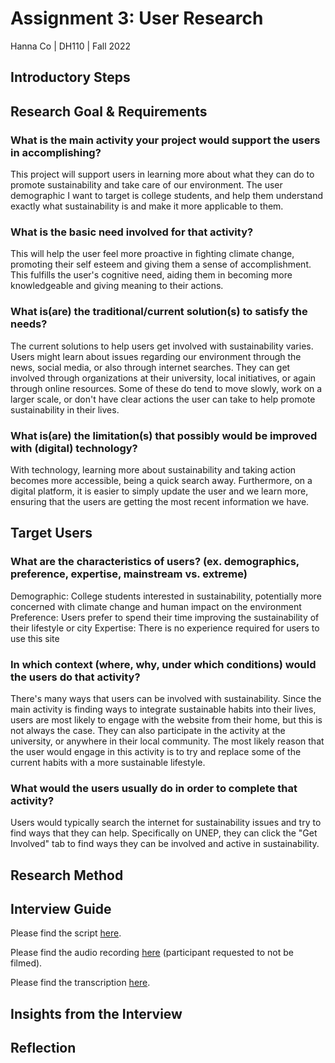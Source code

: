 # Assignment 3: User Research
Hanna Co | DH110 | Fall 2022

## Introductory Steps 

## Research Goal & Requirements

### What is the main activity your project would support the users in accomplishing?
This project will support users in learning more about what they can do to promote sustainability and take care of our environment. The user demographic I want to target is college students, and help them understand exactly what sustainability is and make it more applicable to them.
  
### What is the basic need involved for that activity? 
This will help the user feel more proactive in fighting climate change, promoting their self esteem and giving them a sense of accomplishment. This fulfills the user's cognitive need, aiding them in becoming more knowledgeable and giving meaning to their actions.
  
### What is(are) the traditional/current solution(s) to satisfy the needs?
The current solutions to help users get involved with sustainability varies. Users might learn about issues regarding our environment through the news, social media, or also through internet searches. They can get involved through organizations at their university, local initiatives, or again through online resources. Some of these do tend to move slowly, work on a larger scale, or don't have clear actions the user can take to help promote sustainability in their lives.

### What is(are) the limitation(s) that possibly would be improved with (digital) technology?
With technology, learning more about sustainability and taking action becomes more accessible, being a quick search away. Furthermore, on a digital platform, it is easier to simply update the user and we learn more, ensuring that the users are getting the most recent information we have.

## Target Users

### What are the characteristics of users? (ex. demographics, preference, expertise, mainstream vs. extreme) 
Demographic: College students interested in sustainability, potentially more concerned with climate change and human impact on the environment
Preference: Users prefer to spend their time improving the sustainability of their lifestyle or city
Expertise: There is no experience required for users to use this site

### In which context (where, why, under which conditions) would the users do that activity? 
There's many ways that users can be involved with sustainability. Since the main activity is finding ways to integrate sustainable habits into their lives, users are most likely to engage with the website from their home, but this is not always the case. They can also participate in the activity at the university, or anywhere in their local community. The most likely reason that the user would engage in this activity is to try and replace some of the current habits with a more sustainable lifestyle.

### What would the users usually do in order to complete that activity?
Users would typically search the internet for sustainability issues and try to find ways that they can help. Specifically on UNEP, they can click the "Get Involved" tab to find ways they can be involved and active in sustainability.

## Research Method

## Interview Guide
Please find the script [here](https://docs.google.com/document/d/1t4FfLQV-Y7kwfn3AJukJEKchbjqIt1F5bp5t1ROAD9Y/edit?usp=sharing).

Please find the audio recording [here](https://drive.google.com/file/d/1AyXbAT5u9_EiqXZGwU7-Az5R3KFIyIqZ/view?usp=sharing) (participant requested to not be filmed).

Please find the transcription [here](https://docs.google.com/document/d/1aqGmLvdmM2m7dAn9cUOjGRb49m6M8A403LOn058bD2w/edit?usp=sharing).

## Insights from the Interview 


## Reflection 
